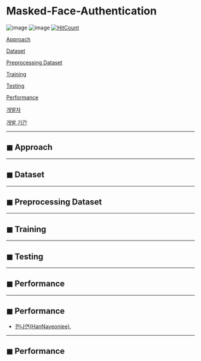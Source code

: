 # Masked-Face-Authentication

![image](https://img.shields.io/badge/language-python-blue?style=flat-square&logo=python)
![image](https://img.shields.io/badge/Latest%20Update-2020/09/06-9cf?style=flat-square)
[![HitCount](http://hits.dwyl.com/HanNayeoniee/Masked-Face-Authentication.svg)](http://hits.dwyl.com/HanNayeoniee/Masked-Face-Authentication)



[Approach](#-Approach) 

[Dataset](#-Dataset) 

[Preprocessing Dataset](#-Preprocessing-Dataset) 

[Training](#-Training)  

[Testing](#-Testing)

[Performance](#-Performance)

[개발자](#-개발자)

[개발 기간](#-개발-기간)

---
## ◼ Approach

---
## ◼ Dataset

---
## ◼ Preprocessing Dataset

---
## ◼ Training

---
## ◼ Testing

---
## ◼ Performance

---
## ◼ Performance
- [한나연(HanNayeoniee)](https://github.com/HanNayeoniee), 

---
## ◼ Performance


